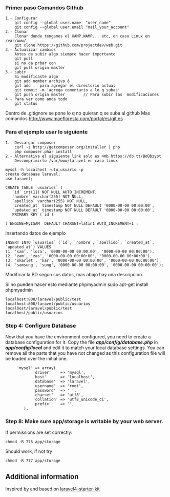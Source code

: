 ### Primer paso Comandos Github
    1.- Configurar
        git config --global user.name  "user_name"
        git config --global user.email "mail_your_account"
    2.- Clonar 
        Clonar donde tengamos el XAMP,WAMP... etc, en caso Linux en /var/www/
        git clone https://github.com/projectdev/web.git
    3.- Actualizar cambios
        Antes de subir algo siempre hacer importante 
        git pull 
        si no da prbar con 
        git pull origin master 
    3.- subir 
        Si modificaste algo 
        git add nomber archivo ó 
        git add .  para agregar el directorio actual
        git commit -m 'agrega comentario a lo q subas'
        git push origin master        // Para subir las  modificaciones
    4.- Para ver como anda todo
        git status
Dentro de .gitignore se pone lo q no quieran q se suba al github
Mas comandos http://www.maefloresta.com/portal/es/git.es

### Para el ejemplo usar lo siguiente
    1.- Descargar composer 
        curl -s http://getcomposer.org/installer | php
        php composer.phar install
    2.- Alternativa el siguiente link solo es 4mb https://db.tt/BoObzyot
        Descomprimirlo /var/www/laravel en caso linux 

```
mysql -h localhost -utu_usuario -p
create database laravel;
use laravel;

CREATE TABLE `usuarios` (
   `id` int(11) NOT NULL AUTO_INCREMENT,
   `nombre` varchar(255) NOT NULL,
   `apellido` varchar(255) NOT NULL,
   `created_at` timestamp NOT NULL DEFAULT '0000-00-00 00:00:00',
   `updated_at` timestamp NOT NULL DEFAULT '0000-00-00 00:00:00',
   PRIMARY KEY (`id`)
 
) ENGINE=MyISAM  DEFAULT CHARSET=latin1 AUTO_INCREMENT=1 ;
```
Insertando datos de ejemplo
```
INSERT INTO `usuarios` (`id`, `nombre`, `apellido`, `created_at`, `updated_at`) VALUES
(1, 'sam', 'loza', '0000-00-00 00:00:00', '0000-00-00 00:00:00'),
(2, 'zam', 'zas', '0000-00-00 00:00:00', '0000-00-00 00:00:00'),
(3, 'skarlet', 'kar', '0000-00-00 00:00:00', '0000-00-00 00:00:00'),
(4, 'samsung', 'sung', '0000-00-00 00:00:00', '0000-00-00 00:00:00');
```
Modificar la BD segun sus datos, mas abajo hay una descripcion.

Si no pueden hacer esto mediante phpmyadmin sudo apt-get install phpmyadmin
```
localhost:800/laravel/public/test
localhost:800/laravel/public/usuarios
localhost/laravel/public/test 
localhost/public/usuarios 
```

### Step 4: Configure Database
Now that you have the environment configured, you need to create a database configuration for it. Copy the file ***app/config/database.php*** in ***app/config/local*** and edit it to match your local database settings. You can remove all the parts that you have not changed as this configuration file will be loaded over the initial one.
```
     'mysql' => array(
            'driver'    => 'mysql',
            'host'      => 'localhost',
            'database'  => 'laravel',
            'username'  => 'root',
            'password'  => ' ',
            'charset'   => 'utf8',
            'collation' => 'utf8_unicode_ci',
            'prefix'    => '',
        ),
```
        
### Step 8: Make sure app/storage is writable by your web server.

If permissions are set correctly:

    chmod -R 775 app/storage

Should work, if not try

    chmod -R 777 app/storage

## Additional information

Inspired by and based on [laravel4-starter-kit](https://github.com/brunogaspar/laravel4-starter-kit)
